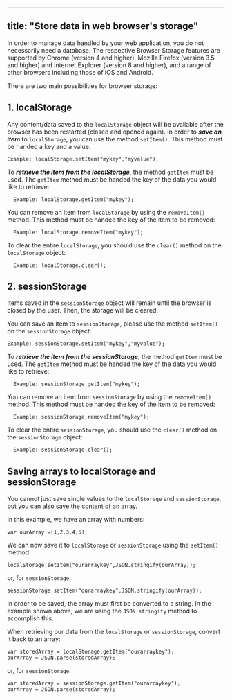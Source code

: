 
---
title: "Store data in web browser's storage"
---

In order to manage data handled by your web application, you do not necessarily need a database. The respective Browser Storage features are supported by Chrome (version 4 and higher), Mozilla Firefox (version 3.5 and higher) and Internet Explorer (version 8 and higher), and a range of other browsers including those of iOS and Android.

There are two main possibilities for browser storage:

## 1\. localStorage

Any content/data saved to the `localStorage` object will be available after the browser has been restarted (closed and opened again). In order to **_save an item_** to `localStorage`, you can use the method `setItem()`. This method must be handed a key and a value.

    Example: localStorage.setItem("mykey","myvalue");

To **_retrieve the item from the localStorage_**, the method `getItem` must be used. The `getItem` method must be handed the key of the data you would like to retrieve:

      Example: localStorage.getItem("mykey");

You can remove an item from `localStorage` by using the `removeItem()` method. This method must be handed the key of the item to be removed:

      Example: localStorage.removeItem("mykey");

To clear the entire `localStorage`, you should use the `clear()` method on the `localStorage` object:

      Example: localStorage.clear();

## 2\. sessionStorage

Items saved in the `sessionStorage` object will remain until the browser is closed by the user. Then, the storage will be cleared.

You can save an item to `sessionStorage`, please use the method `setItem()` on the `sessionStorage` object:

    Example: sessionStorage.setItem("mykey","myvalue");

To **_retrieve the item from the sessionStorage_**, the method `getItem` must be used. The `getItem` method must be handed the key of the data you would like to retrieve:

      Example: sessionStorage.getItem("mykey");

You can remove an item from `sessionStorage` by using the `removeItem()` method. This method must be handed the key of the item to be removed:

      Example: sessionStorage.removeItem("mykey");

To clear the entire `sessionStorage`, you should use the `clear()` method on the `sessionStorage` object:

      Example: sessionStorage.clear();

## Saving arrays to localStorage and sessionStorage

You cannot just save single values to the `localStorage` and `sessionStorage`, but you can also save the content of an array.

In this example, we have an array with numbers:

    var ourArray =[1,2,3,4,5];

We can now save it to `localStorage` or `sessionStorage` using the `setItem()` method:

    localStorage.setItem("ourarraykey",JSON.stringify(ourArray));

or, for `sessionStorage`:

    sessionStorage.setItem("ourarraykey",JSON.stringify(ourArray));

In order to be saved, the array must first be converted to a string. In the example shown above, we are using the `JSON.stringify` method to accomplish this.

When retrieving our data from the `localStorage` or `sessionStorage`, convert it back to an array:

    var storedArray = localStorage.getItem("ourarraykey");
    ourArray = JSON.parse(storedArray);

or, for `sessionStorage`:

    var storedArray = sessionStorage.getItem("ourarraykey");
    ourArray = JSON.parse(storedArray);
